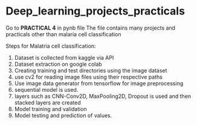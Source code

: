 # Deep_learning_projects_practicals

Go to **PRACTICAL 4** in pynb file
The file contains many projects and practicals other than malaria cell classification 

Steps for Malatria cell classification:
1. Dataset is collected from kaggle via API
2. Dataset extraction on google colab
3. Creating training and test directories using the image dataset
4. use cv2 for reading image files using their respective paths
5. Use image data generator from tensorflow for image preprocessing
6. sequential model is used.
7. layers such as CNN-Conv2D, MaxPooling2D, Dropout is used and then stacked layers are created
8. Model training and validation
9. Model testing and prediction of values.

